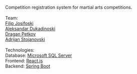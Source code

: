 Competition registration system for martial arts competitions.
<br/>
<br/>
Team:
<br/>
<a href="https://www.github.com/filipjosifoski">Filip Josifoski</a>
<br/>
<a href="https://www.github.com/AceDuk">Aleksandar Dukadinoski</a>
<br/>
<a href="https://www.github.com/petkovdragan">Dragan Petkov</a>
<br/>
<a href="https://www.github.com/adrijan78">Adrijan Stojanovski</a>
<br/>
<br/>
Technologies:
<br/>
Database: <a href="https://www.microsoft.com/en-us/sql-server">Microsoft SQL Server</a>
<br/>
Frontend: <a href="https://reactjs.org/">React.js</a>
<br/>
Backend: <a href="https://spring.io/">Spring Boot</a>
